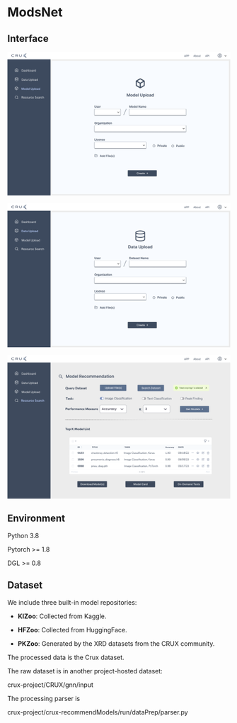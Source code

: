 # ModsNet

## Interface

![image](./Interface/model_upload.png)

![image](./Interface/data_upload.png)

![image](./Interface/model_search.png)

## Environment

Python 3.8

Pytorch >= 1.8

DGL >= 0.8

## Dataset


We include three built-in model repositories:

* **KIZoo**: Collected from Kaggle.

* **HFZoo**: Collected from HuggingFace.

* **PKZoo**: Generated by the XRD datasets from the CRUX community.

The processed data is the Crux dataset.

The raw dataset is in another project-hosted dataset:

crux-project/CRUX/gnn/input

The processing parser is

crux-project/crux-recommendModels/run/dataPrep/parser.py
